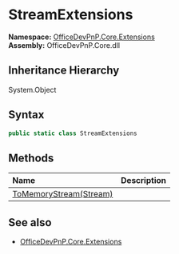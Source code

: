 # StreamExtensions
  

**Namespace:** [OfficeDevPnP.Core.Extensions](OfficeDevPnP.Core.Extensions.md)  
**Assembly:** OfficeDevPnP.Core.dll  
## Inheritance Hierarchy
System.Object  

## Syntax
```C#
public static class StreamExtensions
```
## Methods
|**Name**|**Description**|
|:-----|:-----|
| [ToMemoryStream(Stream)](OfficeDevPnP.Core.Extensions.StreamExtensions.b7fb4a7.md) | 
## See also
- [OfficeDevPnP.Core.Extensions](OfficeDevPnP.Core.Extensions.md)
